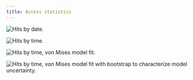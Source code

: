 ```yaml
---
title: Access statistics
---
```


![Hits by date.](/images/hits_by_date.png "asdf")

![Hits by time.](/images/hits_by_time.png "adffasdf")

![Hits by time, von Mises model fit.](/images/hits_by_time_von_mises_point.png "adffasdf")

![Hits by time, von Mises model fit with bootstrap to characterize model uncertainty.](/images/hits_by_time_von_mises_bs.png "adffasdf")
